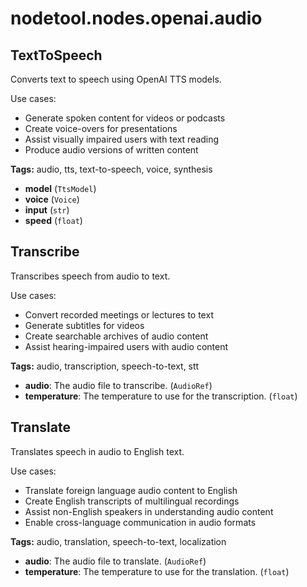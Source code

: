 # nodetool.nodes.openai.audio

## TextToSpeech

Converts text to speech using OpenAI TTS models.

Use cases:
- Generate spoken content for videos or podcasts
- Create voice-overs for presentations
- Assist visually impaired users with text reading
- Produce audio versions of written content

**Tags:** audio, tts, text-to-speech, voice, synthesis

- **model** (`TtsModel`)
- **voice** (`Voice`)
- **input** (`str`)
- **speed** (`float`)

## Transcribe

Transcribes speech from audio to text.

Use cases:
- Convert recorded meetings or lectures to text
- Generate subtitles for videos
- Create searchable archives of audio content
- Assist hearing-impaired users with audio content

**Tags:** audio, transcription, speech-to-text, stt

- **audio**: The audio file to transcribe. (`AudioRef`)
- **temperature**: The temperature to use for the transcription. (`float`)

## Translate

Translates speech in audio to English text.

Use cases:
- Translate foreign language audio content to English
- Create English transcripts of multilingual recordings
- Assist non-English speakers in understanding audio content
- Enable cross-language communication in audio formats

**Tags:** audio, translation, speech-to-text, localization

- **audio**: The audio file to translate. (`AudioRef`)
- **temperature**: The temperature to use for the translation. (`float`)

